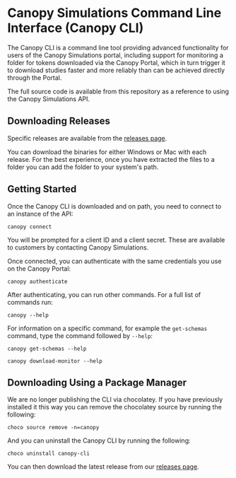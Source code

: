 # Canopy Simulations Command Line Interface (Canopy CLI)

The Canopy CLI is a command line tool providing advanced functionality for users of the Canopy Simulations portal, including support for monitoring a folder for tokens downloaded via the Canopy Portal, which in turn trigger it to download studies faster and more reliably than can be achieved directly through the Portal.

The full source code is available from this repository as a reference to using the Canopy Simulations API.

## Downloading Releases

Specific releases are available from the [releases page](https://github.com/CanopySimulations/canopy-cli/releases). 

You can download the binaries for either Windows or Mac with each release. For the best experience, once you have extracted
the files to a folder you can add the folder to your system's path.

## Getting Started

Once the Canopy CLI is downloaded and on path, you need to connect to an instance of the API:

```
canopy connect
```

You will be prompted for a client ID and a client secret.  These are available to customers by contacting Canopy Simulations.

Once connected, you can authenticate with the same credentials you use on the Canopy Portal:

```
canopy authenticate
```

After authenticating, you can run other commands.  For a full list of commands run:

```
canopy --help
```

For information on a specific command, for example the `get-schemas` command, type the command followed by `--help`:

```
canopy get-schemas --help
```

```
canopy download-monitor --help
```

## Downloading Using a Package Manager

We are no longer publishing the CLI via chocolatey. If you have previously installed it this way you 
can remove the chocolatey source by running the following:

```
choco source remove -n=canopy
```

And you can uninstall the Canopy CLI by running the following:

```
choco uninstall canopy-cli
```

You can then download the latest release from our [releases page](https://github.com/CanopySimulations/canopy-cli/releases).